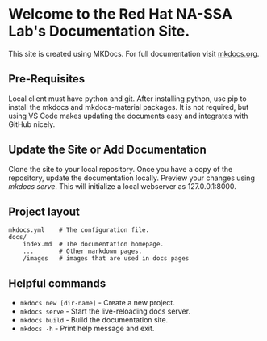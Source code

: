 # Welcome to the Red Hat NA-SSA Lab's Documentation Site.

This site is created using MKDocs.  For full documentation visit [mkdocs.org](https://www.mkdocs.org).

## Pre-Requisites

Local client must have python and git.  After installing python, use pip to install the mkdocs and mkdocs-material packages.  It is not required, but using VS Code makes updating the documents easy and integrates with GitHub nicely.


## Update the Site or Add Documentation

Clone the site to your local repository.  Once you have a copy of the repository, update the documentation locally.  Preview your changes using *mkdocs serve*.  This will initialize a local webserver as 127.0.0.1:8000.


## Project layout

    mkdocs.yml    # The configuration file.
    docs/
        index.md  # The documentation homepage.
        ...       # Other markdown pages.
        /images   # images that are used in docs pages


## Helpful commands

* `mkdocs new [dir-name]` - Create a new project.
* `mkdocs serve` - Start the live-reloading docs server.
* `mkdocs build` - Build the documentation site.
* `mkdocs -h` - Print help message and exit.


